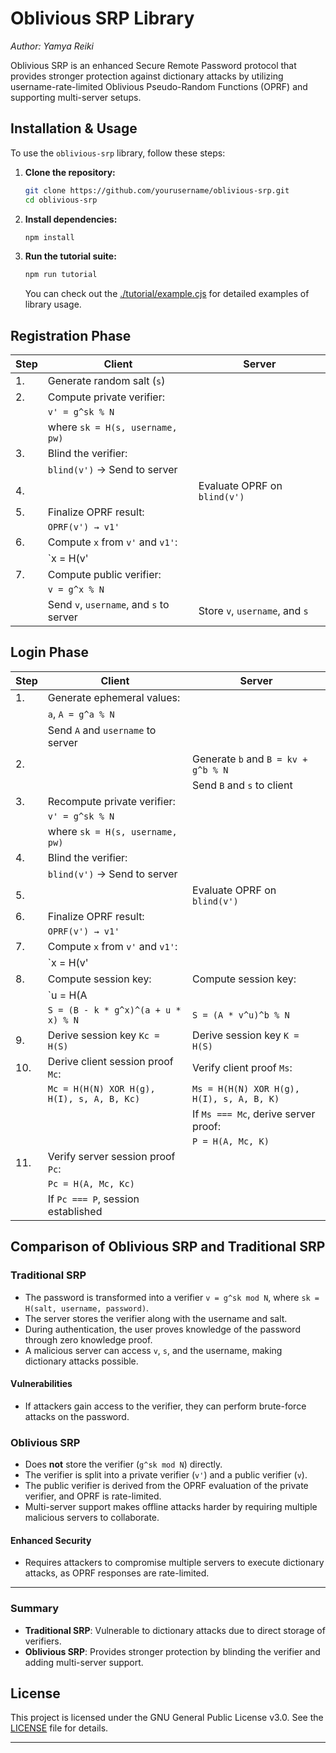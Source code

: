 # Oblivious SRP Library
*Author: Yamya Reiki*

Oblivious SRP is an enhanced Secure Remote Password protocol that provides stronger protection against dictionary attacks by utilizing username-rate-limited Oblivious Pseudo-Random Functions (OPRF) and supporting multi-server setups.

## Installation & Usage

To use the `oblivious-srp` library, follow these steps:

1. **Clone the repository:**

   ```bash
   git clone https://github.com/yourusername/oblivious-srp.git
   cd oblivious-srp
   ```

2. **Install dependencies:**

   ```bash
   npm install
   ```

3. **Run the tutorial suite:**

   ```bash
   npm run tutorial
   ```

   You can check out the [./tutorial/example.cjs](./tutorial/example.cjs) for detailed examples of library usage.

## Registration Phase

| **Step**                              | **Client**                                    | **Server**                           |
|---------------------------------------|-----------------------------------------------|--------------------------------------|
| 1.                                    | Generate random salt (`s`)                    |                                      |
| 2.                                    | Compute private verifier:                     |                                      |
|                                        | `v' = g^sk % N`                               |                                      |
|                                        | where `sk = H(s, username, pw)`               |                                      |
| 3.                                    | Blind the verifier:                           |                                      |
|                                        | `blind(v')` → Send to server                  |                                      |
| 4.                                    |                                               | Evaluate OPRF on `blind(v')`         |
| 5.                                    | Finalize OPRF result:                         |                                      |
|                                        | `OPRF(v') → v1'`                              |                                      |
| 6.                                    | Compute `x` from `v'` and `v1'`:              |                                      |
|                                        | `x = H(v' || v1')`                            |                                      |
| 7.                                    | Compute public verifier:                      |                                      |
|                                        | `v = g^x % N`                                 |                                      |
|                                        | Send `v`, `username`, and `s` to server       | Store `v`, `username`, and `s`       |

## Login Phase

| **Step**                              | **Client**                                    | **Server**                           |
|---------------------------------------|-----------------------------------------------|--------------------------------------|
| 1.                                    | Generate ephemeral values:                    |                                      |
|                                        | `a`, `A = g^a % N`                            |                                      |
|                                        | Send `A` and `username` to server             |                                      |
| 2.                                    |                                               | Generate `b` and `B = kv + g^b % N` |
|                                        |                                               | Send `B` and `s` to client           |
| 3.                                    | Recompute private verifier:                   |                                      |
|                                        | `v' = g^sk % N`                               |                                      |
|                                        | where `sk = H(s, username, pw)`               |                                      |
| 4.                                    | Blind the verifier:                           |                                      |
|                                        | `blind(v')` → Send to server                  |                                      |
| 5.                                    |                                               | Evaluate OPRF on `blind(v')`         |
| 6.                                    | Finalize OPRF result:                         |                                      |
|                                        | `OPRF(v') → v1'`                              |                                      |
| 7.                                    | Compute `x` from `v'` and `v1'`:              |                                      |
|                                        | `x = H(v' || v1')`                            |                                      |
| 8.                                    | Compute session key:                          | Compute session key:                |
|                                        | `u = H(A || B)`                               | `u = H(A || B)`                      |
|                                        | `S = (B - k * g^x)^(a + u * x) % N`           | `S = (A * v^u)^b % N`                |
| 9.                                    | Derive session key `Kc = H(S)`                | Derive session key `K = H(S)`        |
| 10.                                   | Derive client session proof `Mc`:             | Verify client proof `Ms`:            |
|                                        | `Mc = H(H(N) XOR H(g), H(I), s, A, B, Kc)`    | `Ms = H(H(N) XOR H(g), H(I), s, A, B, K)` |
|                                        |                                               | If `Ms === Mc`, derive server proof: |
|                                        |                                               | `P = H(A, Mc, K)`                    |
| 11.                                   | Verify server session proof `Pc`:             |                                      |
|                                        | `Pc = H(A, Mc, Kc)`                           |                                      |
|                                        | If `Pc === P`, session established            |                                      |

## Comparison of Oblivious SRP and Traditional SRP

### Traditional SRP

- The password is transformed into a verifier `v = g^sk mod N`, where `sk = H(salt, username, password)`.
- The server stores the verifier along with the username and salt.
- During authentication, the user proves knowledge of the password through zero knowledge proof.
- A malicious server can access `v`, `s`, and the username, making dictionary attacks possible.

#### Vulnerabilities

- If attackers gain access to the verifier, they can perform brute-force attacks on the password.

### Oblivious SRP

- Does **not** store the verifier (`g^sk mod N`) directly.
- The verifier is split into a private verifier (`v'`) and a public verifier (`v`). 
- The public verifier is derived from the OPRF evaluation of the private verifier, and OPRF is rate-limited.
- Multi-server support makes offline attacks harder by requiring multiple malicious servers to collaborate.

#### Enhanced Security

- Requires attackers to compromise multiple servers to execute dictionary attacks, as OPRF responses are rate-limited.

---

### Summary

- **Traditional SRP**: Vulnerable to dictionary attacks due to direct storage of verifiers.
- **Oblivious SRP**: Provides stronger protection by blinding the verifier and adding multi-server support.

## License

This project is licensed under the GNU General Public License v3.0. See the [LICENSE](./LICENSE) file for details.

---
